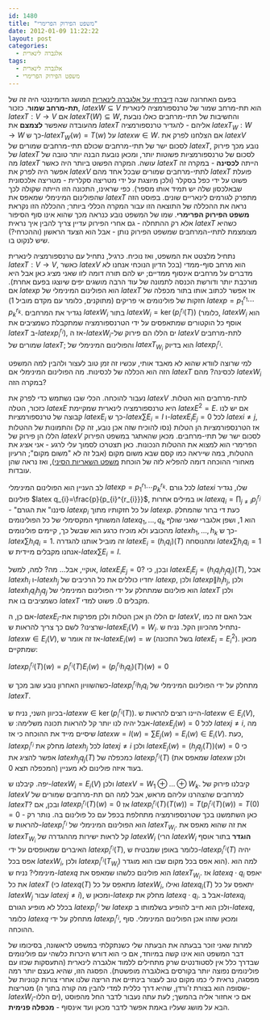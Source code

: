 ```yaml
---
id: 1480
title: "משפט הפירוק הפרימרי"
date: 2012-01-09 11:22:22
layout: post
categories: 
  - אלגברה לינארית
tags: 
  - אלגברה לינארית
  - משפט הפירוק הפרימרי
---
```

בפעם האחרונה שבה <a href="http://www.gadial.net/?p=1464">דיברתי על אלגברה לינארית</a> המושג הדומיננטי היה זה של <strong>תת-מרחב שמור</strong>. כזכור, $latex W\subseteq V$ הוא תת-מרחב שמור של טרנספורמציה לינארית $latex T:V\to V$ אם $latex T\left(W\right)\subseteq W$, והחשיבות של תתי-מרחבים כאלו נובעת מהעובדה שאפשר <strong>לצמצם</strong> את $latex T$ אליהם - להגדיר טרנספורמציה $latex T_{W}:W\to W$ כך ש-$latex T_{W}\left(w\right)=T\left(w\right)$ על $latex w\in W$. אם הצלחנו לפרק את $latex V$ לסכום ישר של תתי-מרחבים שכולם תתי-מרחבים שמורים של $latex T$, נובע מכך פירוק של $latex T$ לסכום של טרנספורמציות פשוטות יותר, ומכאן נובעת הבנה יותר טובה של מה $latex T$ עושה. המקרה הפשוט ביותר היה כאשר $latex T$ הייתה <strong>לכסינה</strong> - במקרה זה אפשר היה לפרק את $latex V$ לתתי-מרחבים שמורים שבכל אחד מהם $latex T$ פועלת פשוט על ידי כפל בסקלר (ולכן מיוצגת על ידי מטריצה סקלרית - מטריצה אלכסונית שבאלכסון שלה יש תמיד אותו מספר). כפי שראינו, התכונה הזו הייתה שקולה לכך שהפולינום המינימלי שמאפס את $latex T$ מתפרק לגורמים לינאריים שונים. בפוסט הזה נראה את ההכללה של התוצאה הזו עבור המקרה הכללי ביותר; ההכללה הזו נקראת <strong>משפט הפירוק הפרימרי</strong>. שמו של המשפט נובע כנראה מכך שהוא אינו סוף הסיפור אלא רק ההתחלה - גם אחרי הפירוק עדיין צריך להבין איך נראית $latex T$ כשהיא מצומצמת לתתי-המרחבים שמשפט הפירוק נותן - אבל הוא הצעד הראשון (וההכרחי?) שיש לנקוט בו.

נתחיל מלצטט את המשפט, ואז נוכיח. כרגיל, נתחיל עם טרנספורמציה לינארית $latex T:V\to V$, כאשר $latex V$ הוא מרחב סוף-ממדי (בכל הדיון הנוכחי אנחנו לא מדברים על מרחבים אינסוף ממדיים; יש להם תורה דומה לזו שאני מציג כאן אבל היא מורכבת יותר ודורשת הכנסה לתמונה של עוד הרבה מושגים יפים שיוצגו בפעם אחרת). אם $latex p$ הוא הפולינום המינימלי של $latex T$ אז אפשר לכתוב אותו בתור מכפלה של חזקות של פולינומים אי פריקים (מתוקנים, כלומר עם מקדם מוביל 1) $latex p=p_{1}^{r_{1}}\cdots p_{k}^{r_{k}}$. נגדיר את המרחבים $latex W_{i}$ בתור $latex W_{i}=\ker\left(p_{i}^{r_{i}}\left(T\right)\right)$ (כלומר, $latex W_{i}$ הוא אוסף כל הוקטורים שמתאפסים על ידי הטרנספורמציה שמתקבלת כשמציבים את $latex T$ ב-$latex p_{i}^{r_{i}}$), אז ה-$latex W_{i}$-ים הללו הם פירוק של $latex V$ לתת-מרחבים שמורים של $latex T$; והפולינום המינימלי של $latex T_{W_{i}}$ הוא בדיוק $latex p_{i}^{r_{i}}$.

למי שרוצה לוודא שהוא לא מאבד אותי, עכשיו זה זמן טוב לעצור ולהבין למה המשפט הזה הוא הכללה של לכסינות. מה הפולינום המינימלי אם $latex T$ לכסינה? מהם $latex W_{i}$ במקרה הזה?

נעבור להוכחה. הכלי שבו נשתמש כדי לפרק את $latex V$ לתת-מרחבים הוא הטלות. כזכור, הטלה $latex E$ היא טרנספורמציה לינארית שמקיימת $latex E^{2}=E$. אם יש לנו קבוצה של טרנספורמציות $latex E_{i}$ כך ש-$latex \sum E_{i}=I$ ו-$latex E_{i}E_{j}=0$ לכל $latex i\ne j$, אז הטרנספורמציות הן הטלות (נסו להוכיח שזה אכן נובע, זה קל) והתמונות של ההטלות הללו הן פירוק של $latex V$ לסכום ישר של תתי-מרחבים. מכאן שהאתגר במשפט הפירוק הפרימרי הוא למצוא את ההטלות הנכונות. כאן תצטרכו לסמוך עלי לרגע - אני אציג את ההטלות, במה שייראה כמו קסם שבא משום מקום (אבל זה לא "משום מקום"; הרעיון מאחורי ההוכחה דומה להפליא לזה של הוכחת <a href="http://www.gadial.net/2012/09/12/chinese_remainder_theorem/">משפט השאריות הסיני</a>), ואז נראה שהן עובדות.

לב העניין הוא הפולינום המינימלי $latex p=p_{1}^{r_{1}}\cdots p_{k}^{r_{k}}$. לכל גורם $latex i$ שלו, נגדיר פולינום $latex q_{i}=\frac{p}{p_{i}^{r_{i}}}$, או במילים אחרות $latex q_{i}=\prod_{j\ne i}p_{j}^{r_{j}}$ - "סיננו" את הגורם $latex p_{i}$ על כל חזקותיו מתוך $latex p$. כעת די ברור שהמחלק המשותף המקסימלי של כל הפולינומים $latex q_{1},\dots,q_{k}$ הוא 1, ושפן אלגברי שאני שולף מהכובע ולא מוכיח כרגע הוא שבשל כך, קיימים פולינומים $latex h_{1},\dots,h_{k}$ כך ש-$latex \sum h_{i}q_{i}=1$. זה מוביל אותנו להגדרה $latex E_{i}=\left(h_{i}q_{i}\right)\left(T\right)$ ומהנוסחה $latex \sum h_{i}q_{i}=1$ אנחנו מקבלים מיידית ש-$latex \sum E_{i}=I$.

אוקיי, אבל... מה? למה, למשל, $latex E_{i}E_{j}=0$? ובכן, כי $latex E_{i}E_{j}=\left(h_{i}q_{i}h_{j}q_{j}\right)\left(T\right)$, אבל $latex h_{i}$ ו-$latex h_{j}$ יחדיו כוללים את כל הרכיבים של $latex p$, ולכן $latex p\|h_{i}h_{j}$, ולכן $latex h_{i}q_{i}h_{j}q_{j}$ הוא פולינום שמתחלק על ידי הפולינום המינימלי של $latex T$ ולכן כשמציבים בו את $latex T$ מקבלים 0. פשוט למדי.

אם כן, ה-$latex E_{i}$-ים הללו הן אכן הטלות ולכן מפרקות את $latex V$, אבל האם זה כמו שרצינו? לשם כך צריך להראות ש-$latex E_{i}\left(V\right)=W_{i}$. נתחיל מהכיוון הקל. נניח ש-$latex w\in E_{i}\left(V\right)$, אז זה אומר ש-$latex E_{i}\left(w\right)=w$ (בשל התכונה $latex E_{i}=E_{i}^{2}$). מכאן שמתקיים:

$latex p_{i}^{r_{i}}\left(T\right)\left(w\right)=p_{i}^{r_{i}}\left(T\right)E_{i}\left(w\right)=\left(p_{i}^{r_{i}}h_{i}q_{i}\right)\left(T\right)\left(w\right)=0$

כשהשוויון האחרון נובע שוב מכך ש-$latex p_{i}^{r_{i}}h_{i}q_{i}$ מתחלק על ידי הפולינום המינימלי של $latex T$.

בכיוון השני, נניח ש-$latex w\in\ker\left(p_{i}^{r_{i}}\left(T\right)\right)$. היינו רוצים להראות ש-$latex w\in E_{i}\left(V\right)$, אבל יהיה לנו יותר קל להראות תכונה משלימה: ש-$latex E_{j}\left(w\right)=0$ לכל $latex j\ne i$, מה שיסיים מייד את ההוכחה כי אז $latex w=I\left(w\right)=\sum E_{j}\left(w\right)=E_{i}\left(w\right)\in E_{i}\left(V\right)$. כעת, $latex p_{i}^{r_{i}}$ מחלק את $latex h_{j}$ לכל $latex j\ne i$ ולכן $latex E_{j}\left(w\right)=\left(h_{j}q_{j}\left(T\right)\right)\left(w\right)=0$ כי אפשר להציג את $latex h_{j}q_{j}\left(T\right)$ כמכפלה של $latex p_{i}^{r_{i}}\left(T\right)$ (שמאפס את $latex w$ ולכן המכפלה תצא 0) בעוד איזה פולינום לא מעניין.

יפה. קיבלנו ש-$latex W_{i}=E_{i}\left(V\right)$ ולכן $latex V=W_{1}\oplus\dots\oplus W_{k}$. קיבלנו פירוק של $latex V$ למרחבים שהצהרנו עליהם מראש, אבל למה הם תת-מרחבים שמורים של $latex T$? ובכן, אם $latex p_{i}^{r_{i}}\left(T\right)\left(w\right)=0$ אז $latex p_{i}^{r_{i}}\left(T\right)\left(T\left(w\right)\right)=T\left(p_{i}^{r_{i}}\left(T\right)\left(w\right)\right)=T\left(0\right)=0$ - כאן השתמשנו בכך שטרנספורמציה מתחלפת בכפל עם כל פולינום בה. נותר רק להראות ש-$latex p_{i}^{r_{i}}$ הוא הפולינום המינימלי של $latex T_{W_{i}}$. את זה שהוא מאפס את $latex T_{W_{i}}$ קל לראות ישירות מההגדרה של $latex W_{i}$ (הרי $latex W_{i}$ <strong>הוגדר</strong> בתור אוסף האיברים שמאופסים על ידי $latex p_{i}^{r_{i}}\left(T\right)$, כלומר באופן שמבטיח ש-$latex p_{i}^{r_{i}}\left(T\right)$ יהיה אפס בכל $latex W_{i}$, ולכן $latex p_{i}^{r_{i}}\left(T_{W_{i}}\right)$ הוא אפס בכל מקום שבו הוא מוגדר). למה הוא מינימלי? נניח ש-$latex q$ הוא פולינום כלשהו שמאפס את $latex T_{W_{i}}$. אז $latex q\cdot q_{i}$ יאפס את כל $latex T$ (כי $latex q\left(T\right)$ מתאפס על כל $latex W_{i}$, ואילו $latex q_{i}\left(T\right)$ יתאפס על כל $latex W_{j}$ עבור $latex j\ne i$), ומכאן ש-$latex p$ מחלק את $latex q\cdot q_{i}$. אבל ב-$latex q_{i}$ בכלל לא מופיע הגורם $latex p_{i}^{r_{i}}$ של $latex p$ ולכן הוא חייב להופיע בשלמותו ב-$latex q$, כלומר $latex q$ מתחלק על ידי $latex p_{i}^{r_{i}}$, ומכאן שזהו אכן הפולינום המינימלי. סוף ההוכחה.

למרות שאני זוכר בבעתה את הבעתה שלי כשנתקלתי במשפט לראשונה, בסיכומו של דבר המשפט הוא אינו קשה במיוחד, אם כי הוא דורש היכרות כלשהי עם פולינומים שבדרך כלל אין לסטודנטים שרק מתחילים ללמוד אלגברה לינארית (התעסקות שכזו עם פולינומים נפוצה יותר בקורסים באלגברה מופשטת). הפסגה הזו, שהיא בעצם יותר רמה מפסגה, נראית לי כמו מקום טוב לעצור בינתיים את הריצה שלנו אחרי צורות קנוניות של מטריצות (שסופה הוא בצורת ז'ורדן, שהיא דרך כללית למדי להבין מה קורה בתוך ה-$latex W_{i}$-ים הללו), אם כי אחזור אליה בהמשך; לעת עתה נעבור לדבר החל מהפוסט הבא על מושג שעליו באמת אפשר לדבר מכאן ועד אינסוף - <strong>מכפלה פנימית</strong>.
